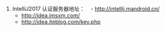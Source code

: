 1. IntelliJ2017 认证服务器地址：
    - http://intellij.mandroid.cn/
    - http://idea.imsxm.com/
    - http://idea.iteblog.com/key.php

